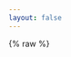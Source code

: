 ```yaml
---
layout: false
---
```

{% raw %}
<!DOCTYPE html><html lang="en"><head><title>Sam个人主页</title><meta charset="utf-8"><meta name="viewport" content="width=device-width,initial-scale=1,maximum-scale=2"><meta http-equiv="X-UA-Compatible" content="IE=edge,chrome=1"><meta name="renderer" content="webkit"><meta name="theme-color" content="#222325"><meta name="apple-mobile-web-app-status-bar-style" content="#222325"><meta name="msapplication-navbutton-color" content="#222325"><link rel="stylesheet" href="https://cdn.jsdelivr.net/gh/Tomotoes/font/font.min.css"><link rel="stylesheet" href="css/style.css"><meta http-equiv="x-dns-prefetch-control" content="on"><link rel="dns-prefetch" href="https://cdn.jsdelivr.net"><link rel="prefetch" href="https://cdn.jsdelivr.net/"><meta name="description" content="Author:SimonMa,Category:Personal Blog"><link rel="icon" href="favicon.ico" type="image/x-icon"><link rel="shortcut icon" href="favicon.ico" type="image/x-icon"><!--[if lt IE 9]><style>.alert { padding: 15px; margin-bottom: 20px; border: 1px solid transparent; border-radius: 4px } .alert-danger { background-color: #f2dede; border-color: #ebccd1; color: #a94442; border-bottom: 1px solid #ebccd1 } .alert-link { color: #843534; font-weight: bold } .topframe { margin: 0; padding-left: 15px; padding-right: 15px; text-align: center; border-radius: 0; position: fixed; left: 0; right: 0; top: 0; z-index: 1000 }
</style><div class="alert alert-danger topframe">你的浏览器实在<strong>太太太太太太旧了</strong>，放学别走，升级完浏览器再说<a class="alert-link" target="_blank" href="http://browsehappy.com">立即升级</a></div><script src="https://cdn.bootcss.com/html5shiv/r29/html5.min.js"></script><script src="https://cdn.bootcss.com/respond.js/1.4.2/respond.min.js"></script><![endif]--></head></html><body><main><div class="content content-intro"><div class="content-inner"><canvas id="background"></canvas><div class="wrap fade"><a class="github-corner" href="https://github.com/Tomotoes/HomePage" aria-label="View source on GitHub" target="_blank" rel="noopener noreferrer"><svg width="80" height="80" viewBox="0 0 250 250" style="fill:transparent; color:#fff; position: absolute; top: 0; border: 0; right: 0;" aria-hidden="true"><path d="M0 0 115 115 130 115 142 142 250 250 250 0Z"></path><path class="octo-arm" d="M128.3 109C113.8 99.7 119 89.6 119 89.6 122 82.7 120.5 78.6 120.5 78.6 119.2 72 123.4 76.3 123.4 76.3 127.3 80.9 125.5 87.3 125.5 87.3 122.9 97.6 130.6 101.9 134.4 103.2" fill="currentColor" style="transform-origin: 130px 106px;"></path><path class="octo-body" d="M115 115C114.9 115.1 118.7 116.5 119.8 115.4L133.7 101.6C136.9 99.2 139.9 98.4 142.2 98.6 133.8 88 127.5 74.4 143.8 58 148.5 53.4 154 51.2 159.7 51 160.3 49.4 163.2 43.6 171.4 40.1 171.4 40.1 176.1 42.5 178.8 56.2 183.1 58.6 187.2 61.8 190.9 65.4 194.5 69 197.7 73.2 200.1 77.6 213.8 80.2 216.3 84.9 216.3 84.9 212.7 93.1 206.9 96 205.4 96.6 205.1 102.4 203 107.8 198.3 112.5 181.9 128.9 168.3 122.5 157.7 114.1 157.9 116.9 156.7 120.9 152.7 124.9L141 136.5C139.8 137.7 141.6 141.9 141.8 141.8Z" fill="currentColor"></path></svg></a><style>.github-corner:hover .octo-arm{animation:octocat-wave 560ms ease-in-out}@keyframes octocat-wave{0%,100%{transform:rotate(0)}20%,60%{transform:rotate(-25deg)}40%,80%{transform:rotate(10deg)}}@media (max-width:500px){.github-corner:hover .octo-arm{animation:none}.github-corner .octo-arm{animation:octocat-wave 560ms ease-in-out}}</style><h2 class="content-title">SAM</h2><h3 class="content-subtitle" original-content="热爱源于生活">&nbsp;</h3><a class="enter">enter</a><div class="arrow arrow-1"></div><div class="arrow arrow-2"></div></div></div><div class="shape-wrap"><svg class="shape" width="100%" height="100vh" preserveAspectRatio="none" viewBox="0 0 1440 800" xmlns:pathdata="http://www.codrops.com/"><path d="M-44-50C-52.71 28.52 15.86 8.186 184 14.69 383.3 22.39 462.5 12.58 638 14 835.5 15.6 987 6.4 1194 13.86 1661 30.68 1652-36.74 1582-140.1 1512-243.5 15.88-589.5-44-50Z" pathdata:id="M -44,-50 C -137.1,117.4 67.86,445.5 236,452 435.3,459.7 500.5,242.6 676,244 873.5,245.6 957,522.4 1154,594 1593,753.7 1793,226.3 1582,-126 1371,-478.3 219.8,-524.2 -44,-50 Z"></path></svg></div></div><div class="content content-main"><div id="card"><div class="card-inner fade"><header><img src="https://pic1.imgdb.cn/item/635ceb7f16f2c2beb1e20c46.jpg" width="100" height="100" alt="avatar"><h1 data-translate="name">SAM</h1><h2 id="signature" data-translate="signature">Code &amp; Input &amp; Output</h2></header><ul><li><a href="www.welucky.top" aria-label="Blog"><i class="icon icon-bokeyuan"></i><span data-translate="Blog">Blog</span></a></li><li><a href="https://www.welucky.top/about/" aria-label="About"><i class="icon icon-xiaolian"></i><span data-translate="About">About</span></a></li><li><a href="mailto:simon@tomotoes.com" aria-label="Email" target="_blank"><i class="icon icon-email"></i><span data-translate="Email">Email</span></a></li><li><a href="https://github.com/tomotoes" aria-label="Github" target="_blank"><i class="icon icon-github"></i><span data-translate="Github">Github</span></a></li></ul></div></div></div><script src="https://cdn.jsdelivr.net/npm/animejs@3.1.0/lib/anime.min.js"></script><script>window.$ = selector => document.querySelector(selector)
const getOriginalContent = selector => $(selector).getAttribute("original-content")
window.subtitle = getOriginalContent(".content-subtitle")
window.signature = getOriginalContent("#signature")
window.config = {
	SIM_RESOLUTION: 128,
	DYE_RESOLUTION: 1024,
	CAPTURE_RESOLUTION: 512,
	DENSITY_DISSIPATION: 1,
	VELOCITY_DISSIPATION: 0.2,
	PRESSURE: 0.8,
	PRESSURE_ITERATIONS: 20,
	CURL: 30,
	SPLAT_RADIUS: 0.25,
	SPLAT_FORCE: 6000,
	SHADING: true,
	COLORFUL: true,
	COLOR_UPDATE_SPEED: 10,
	PAUSED: false,
	BACK_COLOR: { r: 30, g: 31, b: 33 },
	TRANSPARENT: false,
	BLOOM: true,
	BLOOM_ITERATIONS: 8,
	BLOOM_RESOLUTION: 256,
	BLOOM_INTENSITY: 0.4,
	BLOOM_THRESHOLD: 0.8,
	BLOOM_SOFT_KNEE: 0.7,
	SUNRAYS: true,
	SUNRAYS_RESOLUTION: 196,
	SUNRAYS_WEIGHT: 1.0,
}
</script><script src="/dist/js/main.js"></script><script src="/dist/js/background.js"></script><script src="https://cdn.jsdelivr.net/gh/Tomotoes/js/log.min.js"></script></main></body>
{% endraw %}